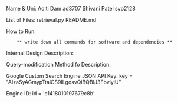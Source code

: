 Name & Uni:
        Aditi Dam ad3707
        Shivani Patel svp2128

List of Files:
retrieval.py 
README.md

How to Run:

        ** write down all commands for software and dependencies **

Internal Design Description:


Query-modification Method fo Description: 


Google Custom Search Engine JSON API Key:
key = "AIzaSyAGmypTtalCS9lLgosvQiBQBIJ3FbviylU"

Engine ID:
id = 'e1418010197679c8b'

